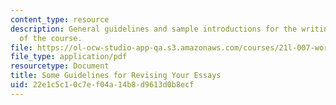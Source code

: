 ```yaml
---
content_type: resource
description: General guidelines and sample introductions for the writing assignments
  of the course.
file: https://ol-ocw-studio-app-qa.s3.amazonaws.com/courses/21l-007-world-literatures-travel-writing-fall-2008/22e1c5c10c7ef04a14b8d9613d0b8ecf_revision_hand1.pdf
file_type: application/pdf
resourcetype: Document
title: Some Guidelines for Revising Your Essays
uid: 22e1c5c1-0c7e-f04a-14b8-d9613d0b8ecf
---
```

